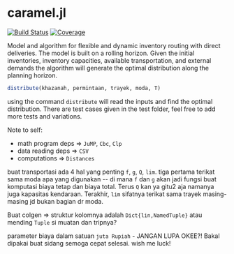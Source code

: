 # caramel.jl

[![Build Status](https://ci.appveyor.com/api/projects/status/github/kreikrei/caramel.jl?svg=true)](https://ci.appveyor.com/project/kreikrei/caramel-jl)
[![Coverage](https://codecov.io/gh/kreikrei/caramel.jl/branch/master/graph/badge.svg)](https://codecov.io/gh/kreikrei/caramel.jl)

Model and algorithm for flexible and dynamic inventory routing with direct deliveries. The model is built on a rolling horizon. Given the initial inventories, inventory capacities, available transportation, and external demands the algorithm will generate the optimal distribution along the planning horizon.

```julia
distribute(khazanah, permintaan, trayek, moda, T)
```

using the command `distribute` will read the inputs and find the optimal distribution. There are test cases given in the test folder, feel free to add more tests and variations.

Note to self:
- math program deps => `JuMP`, `Cbc`, `Clp`
- data reading deps => `CSV`
- computations => `Distances`

buat transportasi ada 4 hal yang penting `f`, `g`, `Q`, `lim`. tiga pertama terikat sama moda apa yang digunakan -- di mana `f` dan `g` akan jadi fungsi buat komputasi biaya tetap dan biaya total. Terus `Q` kan ya gitu2 aja namanya juga kapasitas kendaraan. Terakhir, `lim` sifatnya terikat sama trayek masing-masing jd bukan bagian dr moda.

Buat colgen => struktur kolomnya adalah `Dict{lin,NamedTuple}` atau mending `Tuple` si muatan dan tripnya?

parameter biaya dalam satuan `juta Rupiah` - JANGAN LUPA OKEE?! Bakal dipakai buat sidang semoga cepat selesai. wish me luck!
